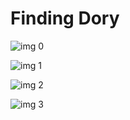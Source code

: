 # Finding Dory

![img 0](https://i.imgur.com/FhA3fPt.jpg)

![img 1](https://i.imgur.com/Q8NvTXH.png)

![img 2](https://i.imgur.com/6QNamVT.jpg)

![img 3](https://i.imgur.com/tV4eEpz.png)

